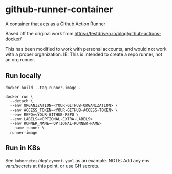 # github-runner-container
A container that acts as a Github Action Runner

Based off the original work from https://testdriven.io/blog/github-actions-docker/

This has been modified to work with personal accounts, and would not work with a proper organization.  IE: This is intended
to create a repo runner, not an org runner.

## Run locally

```
docker build --tag runner-image .

docker run \
  --detach \
  --env ORGANIZATION=<YOUR-GITHUB-ORGANIZATION> \
  --env ACCESS_TOKEN=<YOUR-GITHUB-ACCESS-TOKEN> \
  --env REPO=<YOUR-GITHUB-REPO \
  --env LABELS=<OPTIONAL-EXTRA-LABELS>
  --env RUNNER_NAME=<OPTIONAL-RUNNER-NAME>
  --name runner \
  runner-image
```

## Run in K8s

See `kubernetes/deployment.yaml` as an example.  NOTE: Add any env vars/secrets at this point, or use GH secrets.
